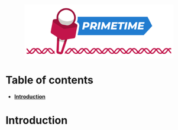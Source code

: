 <p align="center"><img src="primetime_logo.png" alt="primetime" width="80%"></p>

# Table of contents

- [**Introduction**](#introduction)

# Introduction
